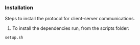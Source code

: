 

### Installation

Steps to install the protocol for client-server communications.

1. To install the dependencies run, from the scripts folder:

`setup.sh`
